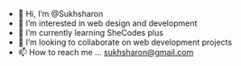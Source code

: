 - 👋 Hi, I’m @Sukhsharon
- 👀 I’m interested in web design and development
- 🌱 I’m currently learning SheCodes plus
- 💞️ I’m looking to collaborate on web development projects
- 📫 How to reach me ... sukhsharon@gmail.com

<!---
Sukhsharon/Sukhsharon is a ✨ special ✨ repository because its `README.md` (this file) appears on your GitHub profile.
You can click the Preview link to take a look at your changes.
--->
